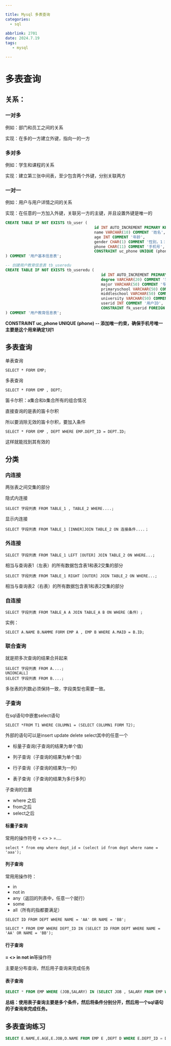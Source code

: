```yaml
---

title: Mysql 多表查询
categories:
  - sql
  
abbrlink: 2701
date: 2024.7.19
tags: 
   - mysql 

---
```


# 多表查询

## 关系：

### 一对多

例如：部门和员工之间的关系

实现：在多的一方建立外键，指向一的一方

### 多对多

例如：学生和课程的关系

实现：建立第三张中间表，至少包含两个外键，分别关联两方

### 一对一

例如：用户与用户详情之间的关系

实现：在任意的一方加入外键，关联另一方的主键，并且设置外键是唯一的

```sql
CREATE TABLE IF NOT EXISTS tb_user (
                                       id INT AUTO_INCREMENT PRIMARY KEY COMMENT '用户ID',
                                       name VARCHAR(10) COMMENT '姓名',
                                       age INT COMMENT '年龄',
                                       gender CHAR(1) COMMENT '性别，1：男，2：女',
                                       phone CHAR(11) COMMENT '手机号',
                                       CONSTRAINT uc_phone UNIQUE (phone) -- 添加唯一约束，确保手机号唯一
) COMMENT '用户基本信息表';

-- 创建用户教育信息表 tb_useredu
CREATE TABLE IF NOT EXISTS tb_useredu (
                                          id INT AUTO_INCREMENT PRIMARY KEY COMMENT '教育信息ID',
                                          degree VARCHAR(20) COMMENT '学历',
                                          major VARCHAR(50) COMMENT '专业',
                                          primaryschool VARCHAR(50) COMMENT '小学',
                                          middleschool VARCHAR(50) COMMENT '中学',
                                          university VARCHAR(50) COMMENT '大学',
                                          userid INT COMMENT '用户ID',
                                          CONSTRAINT fk_userid FOREIGN KEY (userid) REFERENCES tb_user(id) ON DELETE CASCADE ON UPDATE CASCADE
) COMMENT '用户教育信息表';
```

**CONSTRAINT uc_phone UNIQUE (phone) -- 添加唯一约束，确保手机号唯一	主要是这个用来确定1对1**

## 多表查询

单表查询

```
SELECT * FORM EMP;
```

多表查询

```
SELECT * FORM EMP , DEPT;
```

笛卡尔积：a集合和b集合所有的组合情况

直接查询的是表的笛卡尔积

所以要消除无效的笛卡尔积，要加入条件

```
SELECT * FORM EMP , DEPT WHERE EMP.DEPT_ID = DEPT.ID;
```

这样就能找到其有效的

## 分类

### 内连接

两张表之间交集的部分

隐式内连接

```
SELECT 字段列表 FROM TABLE_1 , TABLE_2 WHERE....;
```

显示内连接

```
SELECT 字段列表 FROM TABLE_1 [INNER]JOIN TABLE_2 ON 连接条件....；
```



### 外连接

```
SELECT 字段列表 FROM TABLE_1 LEFT [OUTER] JOIN TABLE_2 ON WHERE...;
```

相当与查询表1（左表）的所有数据包含表1和表2交集的部分

```
SELECT 字段列表 FROM TABLE_1 RIGHT [OUTER] JOIN TABLE_2 ON WHERE...;
```

相当与查询表2（右表）的所有数据包含表1和表2交集的部分



### 自连接

```
SELECT 字段列表 FROM TABLE_A A JOIN TABLE_A B ON WHERE（条件）;
```

实例：

```
SELECT A.NAME B.NAMME FORM EMP A , EMP B WHERE A.MAID = B.ID;
```

### 联合查询

就是把多次查询的结果合并起来

```
SELECT 字段列表 FROM A....;
UNION[ALL]
SELECT 字段列表 FROM B....;
```

多张表的列数必须保持一致，字段类型也需要一致。

### 子查询

  在sql语句中嵌套select语句

```
SELECT *FROM T1 WHERE COLUMN1 = (SELECT COLUMN1 FORM T2);
```

外部的语句可以是insert update delete select其中的任意一个

- 标量子查询(子查询的结果为单个值)

- 列子查询（子查询的结果为单个值）
- 行子查询（子查询的结果为一列）
- 表子查询（子查询的结果为多行多列）

子查询的位置

- where 之后
- from之后
- select之后

#### 标量子查询

常用的操作符号 = <> > =....

```
select * from emp where dept_id = (select id from dept where name = 'aaa');
```

#### 列子查询

常用用操作符：

- in
- not in
- any（返回的列表中，任意一个就行）
- some
- all（所有的指都要满足）

```
SELECT ID FROM DEPT WHERE NAME = 'AA' OR NAME = 'BB';
```

```
SELECT * FROM EMP WHERE DEPT_ID IN (SELECT ID FROM DEPT WHERE NAME = 'AA' OR NAME = 'BB');
```

#### 行子查询

**= <> in not in**等操作符

主要是分布查询，然后用子查询来完成任务



#### 表子查询

```sql
SELECT * FROM EMP WHERE (JOB,SALARY) IN (SELECT JOB , SALARY FROM EMP WHERE NAME = 'A' OR NAME = 'B');
```

**总结：使用表子查询主要是多个条件，然后将条件分别分开，然后用一个sql语句的子查询来完成任务。**

## 多表查询练习

```sql
SELECT E.NAME,E.AGE,E.JOB,D.NAME FROM EMP E ,DEPT D WHERE E.DEPT_ID = D.ID
```

